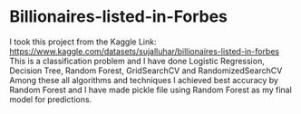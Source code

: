 # Billionaires-listed-in-Forbes
I took this project from the Kaggle
Link: https://www.kaggle.com/datasets/sujalluhar/billionaires-listed-in-forbes
This is a classification problem and I have done Logistic Regression, Decision Tree, Random Forest, GridSearchCV and RandomizedSearchCV
Among these all algorithms and techniques I achieved best accuracy by Random Forest and I have made pickle file using Random Forest as my final model for predictions.

